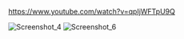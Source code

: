 https://www.youtube.com/watch?v=qpIjWFTpU9Q

![Screenshot_4](https://github.com/offpic/STEPPER-MOTOR-STM32-ILI9341-16-BIT-STM32F401-GUI/assets/31142397/ff46d9ed-e6b7-48ae-98d6-b9bd339c8da4)
![Screenshot_6](https://github.com/offpic/STEPPER-MOTOR-STM32-ILI9341-16-BIT-STM32F401-GUI/assets/31142397/83f0bc82-159f-47d7-b7e9-b9380603dab6)
